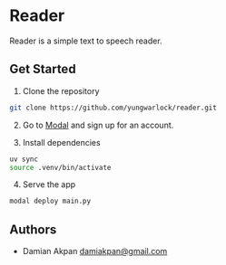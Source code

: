 # Reader

Reader is a simple text to speech reader.

## Get Started


1. Clone the repository
```bash
git clone https://github.com/yungwarlock/reader.git
```

2. Go to [Modal](https://modal.com/) and sign up for an account.

3. Install dependencies
```bash
uv sync
source .venv/bin/activate
```
4. Serve the app
```bash
modal deploy main.py
```


## Authors

- Damian Akpan <damiakpan@gmail.com>